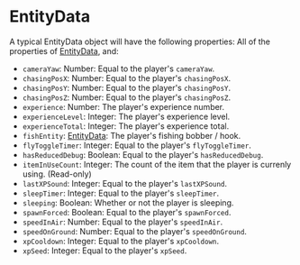 # EntityData

A typical EntityData object will have the following properties:
All of the properties of [EntityData](EntityData.md), and:

- `cameraYaw`: Number: Equal to the player's `cameraYaw`.
- `chasingPosX`: Number: Equal to the player's `chasingPosX`.
- `chasingPosY`: Number: Equal to the player's `chasingPosY`.
- `chasingPosZ`: Number: Equal to the player's `chasingPosZ`.
- `experience`: Number: The player's experience number.
- `experienceLevel`: Integer: The player's experience level.
- `experienceTotal`: Integer: The player's experience total.
- `fishEntity`: [EntityData](EntityData.md): The player's fishing bobber / hook.
- `flyToggleTimer`: Integer: Equal to the player's `flyToggleTimer`.
- `hasReducedDebug`: Boolean: Equal to the player's `hasReducedDebug`.
- `itemInUseCount`: Integer: The count of the item that the player is currenly using. (Read-only)
- `lastXPSound`: Integer: Equal to the player's `lastXPSound`.
- `sleepTimer`: Integer: Equal to the player's `sleepTimer`.
- `sleeping`: Boolean: Whether or not the player is sleeping.
- `spawnForced`: Boolean: Equal to the player's `spawnForced`.
- `speedInAir`: Number: Equal to the player's `speedInAir`.
- `speedOnGround`: Number: Equal to the player's `speedOnGround`.
- `xpCooldown`: Integer: Equal to the player's `xpCooldown`.
- `xpSeed`: Integer: Equal to the player's `xpSeed`.